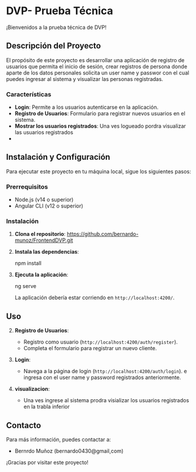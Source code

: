# DVP- Prueba Técnica

¡Bienvenidos a la prueba técnica de DVP!



## Descripción del Proyecto

El propósito de este proyecto es desarrollar una aplicación de registro de usuarios que permita el inicio de sesión, crear registros de persona donde aparte de los datos personales solicita un user name y passwor con el cual puedes ingresar al sistema y visualizar las personas registradas.

### Características

- **Login**: Permite a los usuarios autenticarse en la aplicación.
- **Registro de Usuarios**: Formulario para registrar nuevos usuarios en el sistema.
- **Mostrar los usuarios registrados**: Una ves logueado pordra visualizar las usuarios registrados
-

## Instalación y Configuración

Para ejecutar este proyecto en tu máquina local, sigue los siguientes pasos:

### Prerrequisitos

- Node.js (v14 o superior)
- Angular CLI (v12 o superior)

### Instalación

1. **Clona el repositorio**:
https://github.com/bernardo-munoz/FrontendDVP.git

2. **Instala las dependencias**:

   
    npm install
   

3. **Ejecuta la aplicación**:

    ng serve
   

    La aplicación debería estar corriendo en `http://localhost:4200/`.

## Uso

2. **Registro de Usuarios**:
   - Registro como usuario  (`http://localhost:4200/auth/register`).
   - Completa el formulario para registrar un nuevo cliente.
2. **Login**:
   - Navega a la página de login (`http://localhost:4200/auth/login`).
     e ingresa con el user name y password registrados anteriormente.

3. **visualizacion**:
   - Una ves ingrese al sistema prodra visializar los usuarios registrados en la trabla inferior


## Contacto

Para más información, puedes contactar a:

- Bernrdo Muñoz (bernardo0430@gmail,com)

¡Gracias por visitar este proyecto!

